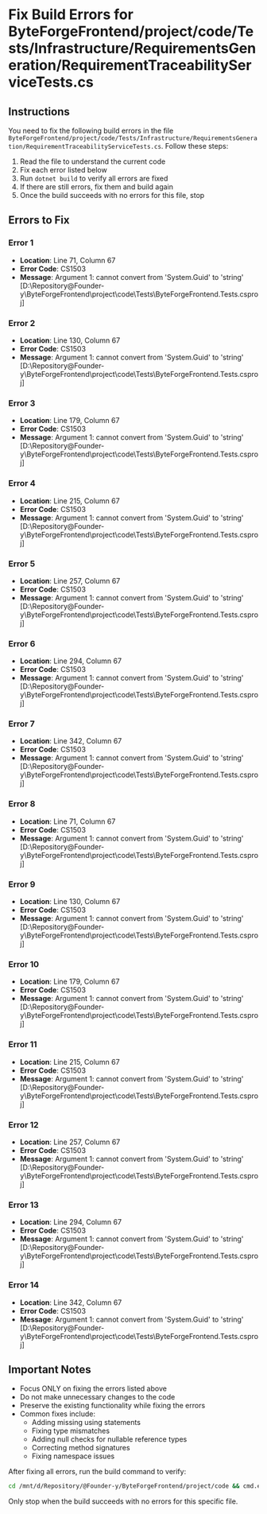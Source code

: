 # Fix Build Errors for ByteForgeFrontend/project/code/Tests/Infrastructure/RequirementsGeneration/RequirementTraceabilityServiceTests.cs

## Instructions

You need to fix the following build errors in the file `ByteForgeFrontend/project/code/Tests/Infrastructure/RequirementsGeneration/RequirementTraceabilityServiceTests.cs`. Follow these steps:

1. Read the file to understand the current code
2. Fix each error listed below
3. Run `dotnet build` to verify all errors are fixed
4. If there are still errors, fix them and build again
5. Once the build succeeds with no errors for this file, stop

## Errors to Fix

### Error 1
- **Location**: Line 71, Column 67
- **Error Code**: CS1503
- **Message**: Argument 1: cannot convert from 'System.Guid' to 'string' [D:\Repository\@Founder-y\ByteForgeFrontend\project\code\Tests\ByteForgeFrontend.Tests.csproj]

### Error 2
- **Location**: Line 130, Column 67
- **Error Code**: CS1503
- **Message**: Argument 1: cannot convert from 'System.Guid' to 'string' [D:\Repository\@Founder-y\ByteForgeFrontend\project\code\Tests\ByteForgeFrontend.Tests.csproj]

### Error 3
- **Location**: Line 179, Column 67
- **Error Code**: CS1503
- **Message**: Argument 1: cannot convert from 'System.Guid' to 'string' [D:\Repository\@Founder-y\ByteForgeFrontend\project\code\Tests\ByteForgeFrontend.Tests.csproj]

### Error 4
- **Location**: Line 215, Column 67
- **Error Code**: CS1503
- **Message**: Argument 1: cannot convert from 'System.Guid' to 'string' [D:\Repository\@Founder-y\ByteForgeFrontend\project\code\Tests\ByteForgeFrontend.Tests.csproj]

### Error 5
- **Location**: Line 257, Column 67
- **Error Code**: CS1503
- **Message**: Argument 1: cannot convert from 'System.Guid' to 'string' [D:\Repository\@Founder-y\ByteForgeFrontend\project\code\Tests\ByteForgeFrontend.Tests.csproj]

### Error 6
- **Location**: Line 294, Column 67
- **Error Code**: CS1503
- **Message**: Argument 1: cannot convert from 'System.Guid' to 'string' [D:\Repository\@Founder-y\ByteForgeFrontend\project\code\Tests\ByteForgeFrontend.Tests.csproj]

### Error 7
- **Location**: Line 342, Column 67
- **Error Code**: CS1503
- **Message**: Argument 1: cannot convert from 'System.Guid' to 'string' [D:\Repository\@Founder-y\ByteForgeFrontend\project\code\Tests\ByteForgeFrontend.Tests.csproj]

### Error 8
- **Location**: Line 71, Column 67
- **Error Code**: CS1503
- **Message**: Argument 1: cannot convert from 'System.Guid' to 'string' [D:\Repository\@Founder-y\ByteForgeFrontend\project\code\Tests\ByteForgeFrontend.Tests.csproj]

### Error 9
- **Location**: Line 130, Column 67
- **Error Code**: CS1503
- **Message**: Argument 1: cannot convert from 'System.Guid' to 'string' [D:\Repository\@Founder-y\ByteForgeFrontend\project\code\Tests\ByteForgeFrontend.Tests.csproj]

### Error 10
- **Location**: Line 179, Column 67
- **Error Code**: CS1503
- **Message**: Argument 1: cannot convert from 'System.Guid' to 'string' [D:\Repository\@Founder-y\ByteForgeFrontend\project\code\Tests\ByteForgeFrontend.Tests.csproj]

### Error 11
- **Location**: Line 215, Column 67
- **Error Code**: CS1503
- **Message**: Argument 1: cannot convert from 'System.Guid' to 'string' [D:\Repository\@Founder-y\ByteForgeFrontend\project\code\Tests\ByteForgeFrontend.Tests.csproj]

### Error 12
- **Location**: Line 257, Column 67
- **Error Code**: CS1503
- **Message**: Argument 1: cannot convert from 'System.Guid' to 'string' [D:\Repository\@Founder-y\ByteForgeFrontend\project\code\Tests\ByteForgeFrontend.Tests.csproj]

### Error 13
- **Location**: Line 294, Column 67
- **Error Code**: CS1503
- **Message**: Argument 1: cannot convert from 'System.Guid' to 'string' [D:\Repository\@Founder-y\ByteForgeFrontend\project\code\Tests\ByteForgeFrontend.Tests.csproj]

### Error 14
- **Location**: Line 342, Column 67
- **Error Code**: CS1503
- **Message**: Argument 1: cannot convert from 'System.Guid' to 'string' [D:\Repository\@Founder-y\ByteForgeFrontend\project\code\Tests\ByteForgeFrontend.Tests.csproj]

## Important Notes

- Focus ONLY on fixing the errors listed above
- Do not make unnecessary changes to the code
- Preserve the existing functionality while fixing the errors
- Common fixes include:
  - Adding missing using statements
  - Fixing type mismatches
  - Adding null checks for nullable reference types
  - Correcting method signatures
  - Fixing namespace issues

After fixing all errors, run the build command to verify:
```bash
cd /mnt/d/Repository/@Founder-y/ByteForgeFrontend/project/code && cmd.exe /c "dotnet build"
```

Only stop when the build succeeds with no errors for this specific file.
